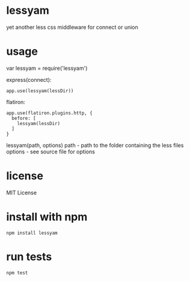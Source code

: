 lessyam
========
yet another less css middleware for connect or union

usage
=====

   var lessyam = require('lessyam')

express(connect):

    app.use(lessyam(lessDir))

flatiron:

    app.use(flatiron.plugins.http, {
      before: [
        lessyam(lessDir)
      ]
    }

lessyam(path, options)
path - path to the folder containing the less files
options - see source file for options
    

license
=======
MIT License

install with npm
================
    npm install lessyam

run tests
=========
    npm test